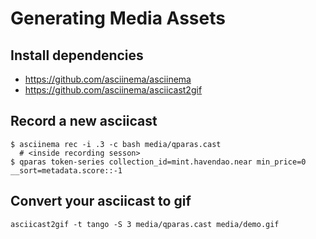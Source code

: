 # Generating Media Assets

## Install dependencies

- <https://github.com/asciinema/asciinema>
- <https://github.com/asciinema/asciicast2gif>

## Record a new asciicast

```console
$ asciinema rec -i .3 -c bash media/qparas.cast
  # <inside recording sesson>
$ qparas token-series collection_id=mint.havendao.near min_price=0 __sort=metadata.score::-1
```

## Convert your asciicast to gif

```console
asciicast2gif -t tango -S 3 media/qparas.cast media/demo.gif
```
